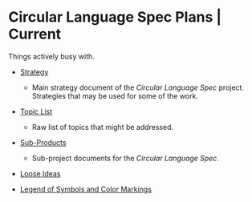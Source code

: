 Circular Language Spec Plans | Current
======================================

Things actively busy with.

- [Strategy](strategy.md)
    
    - Main strategy document of the *Circular Language Spec* project. Strategies that may be used for some of the work.

- [Topic List](topic-list.md)

    - Raw list of topics that might be addressed.

- [Sub-Products](sub-projects)

    - Sub-project documents for the *Circular Language Spec*.

- [Loose Ideas](loose-ideas.md)

- [Legend of Symbols and Color Markings](legend-of-symbols-and-color-markings.md)
